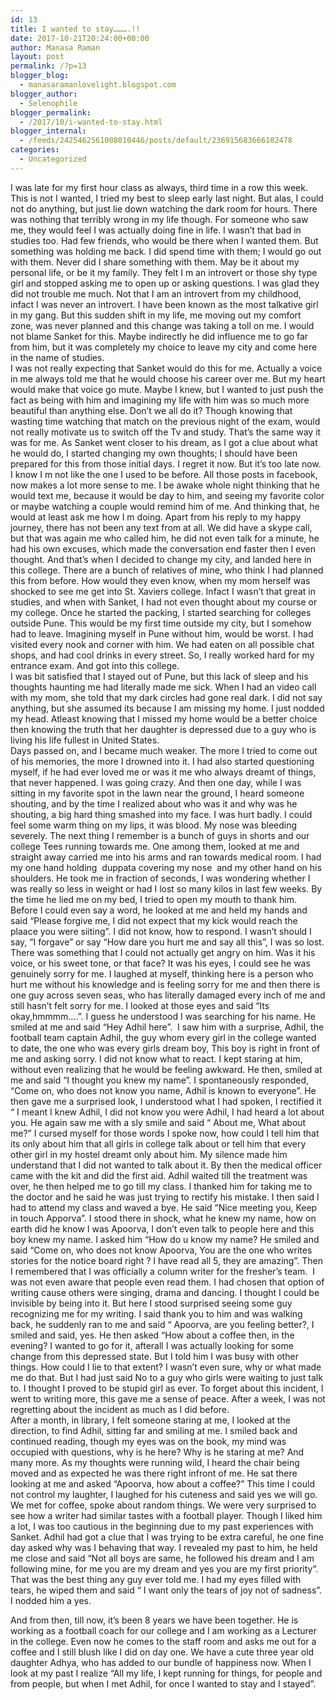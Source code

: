 ```yaml
---
id: 13
title: I wanted to stay……….!!
date: 2017-10-21T20:24:00+00:00
author: Manasa Raman
layout: post
permalink: /?p=13
blogger_blog:
  - manasaramanlovelight.blogspot.com
blogger_author:
  - Selenophile
blogger_permalink:
  - /2017/10/i-wanted-to-stay.html
blogger_internal:
  - /feeds/2425462561008010446/posts/default/236915683666102478
categories:
  - Uncategorized
---
```

<div dir="ltr" style="text-align: left;">
  <div>
    I was late for my first hour class as always, third time in a row this week. This is not I wanted, I tried my best to sleep early last night. But alas, I could not do anything, but just lie down watching the dark room for hours. There was nothing that terribly wrong in my life though. For someone who saw me, they would feel I was actually doing fine in life. I wasn’t that bad in studies too. Had few friends, who would be there when I wanted them. But something was holding me back. I did spend time with them; I would go out with them. Never did I share something with them. May be it about my personal life, or be it my family. They felt I m an introvert or those shy type girl and stopped asking me to open up or asking questions. I was glad they did not trouble me much. Not that I am an introvert from my childhood, infact I was never an introvert. I have been known as the most talkative girl in my gang. But this sudden shift in my life, me moving out my comfort zone, was never planned and this change was taking a toll on me. I would not blame Sanket for this. Maybe indirectly he did influence me to go far from him, but it was completely my choice to leave my city and come here in the name of studies.
  </div>
  
  <div>
    I was not really expecting that Sanket would do this for me. Actually a voice in me always told me that he would choose his career over me. But my heart would make that voice go mute. Maybe I knew, but I wanted to just push the fact as being with him and imagining my life with him was so much more beautiful than anything else. Don’t we all do it? Though knowing that wasting time watching that match on the previous night of the exam, would not really motivate us to switch off the Tv and study. That’s the same way it was for me. As Sanket went closer to his dream, as I got a clue about what he would do, I started changing my own thoughts; I should have been prepared for this from those initial days. I regret it now. But it’s too late now. I know I m not like the one I used to be before. All those posts in facebook, now makes a lot more sense to me. I be awake whole night thinking that he would text me, because it would be day to him, and seeing my favorite color or maybe watching a couple would remind him of me. And thinking that, he would at least ask me how I m doing. Apart from his reply to my happy journey, there has not been any text from at all. We did have a skype call, but that was again me who called him, he did not even talk for a minute, he had his own excuses, which made the conversation end faster then I even thought. And that’s when I decided to change my city, and landed here in this college. There are a bunch of relatives of mine, who think I had planned this from before. How would they even know, when my mom herself was shocked to see me get into St. Xaviers college. Infact I wasn’t that great in studies, and when with Sanket, I had not even thought about my course or my college. Once he started the packing, I started searching for colleges outside Pune. This would be my first time outside my city, but I somehow had to leave. Imagining myself in Pune without him, would be worst. I had visited every nook and corner with him. We had eaten on all possible chat shops, and had cool drinks in every street. So, I really worked hard for my entrance exam. And got into this college.
  </div>
  
  <div>
    I was bit satisfied that I stayed out of Pune, but this lack of sleep and his thoughts haunting me had literally made me sick. When I had an video call with my mom, she told that my dark circles had gone real dark. I did not say anything, but she assumed its because I am missing my home. I just nodded my head. Atleast knowing that I missed my home would be a better choice then knowing the truth that her daughter is depressed due to a guy who is living his life fullest in United States.
  </div>
  
  <div>
    Days passed on, and I became much weaker. The more I tried to come out of his memories, the more I drowned into it. I had also started questioning myself, if he had ever loved me or was it me who always dreamt of things, that never happened. I was going crazy. And then one day, while I was sitting in my favorite spot in the lawn near the ground, I heard someone shouting, and by the time I realized about who was it and why was he shouting, a big hard thing smashed into my face. I was hurt badly. I could feel some warm thing on my lips, it was blood. My nose was bleeding severely. The next thing I remember is a bunch of guys in shorts and our college Tees running towards me. One among them, looked at me and straight away carried me into his arms and ran towards medical room. I had my one hand holding&nbsp; duppata covering my nose &nbsp;and my other hand on his shoulders. He took me in fraction of seconds, I was wondering whether I was really so less in weight or had I lost so many kilos in last few weeks. By the time he lied me on my bed, I tried to open my mouth to thank him. Before I could even say a word, he looked at me and held my hands and said “Please forgive me, I did not expect that my kick would reach the plaace you were siiting”. I did not know, how to respond. I wasn’t should I say, “I forgave” or say “How dare you hurt me and say all this”, I was so lost. There was something that I could not actually get angry on him. Was it his voice, or his sweet tone, or that face? It was his eyes, I could see he was genuinely sorry for me. I laughed at myself, thinking here is a person who hurt me without his knowledge and is feeling sorry for me and then there is one guy across seven seas, who has literally damaged every inch of me and still hasn’t felt sorry for me. I looked at those eyes and said “Its okay,hmmmm….”. I guess he understood I was searching for his name. He smiled at me and said “Hey Adhil here”.&nbsp; I saw him with a surprise, Adhil, the football team captain Adhil, the guy whom every girl in the college wanted to date, the one who was every girls dream boy, This boy is right in front of me and asking sorry. I did not know what to react. I kept staring at him, without even realizing that he would be feeling awkward. He then, smiled at me and said “I thought you knew my name”. I spontaneously responded, “Come on, who does not know you name, Adhil is known to everyone”. He then gave me a surprised look, I understood what I had spoken, I rectified it “ I meant I knew Adhil, I did not know you were Adhil, I had heard a lot about you. He again saw me with a sly smile and said “ About me, What about me?” I cursed myself for those words I spoke now, how could I tell him that its only about him that all girls in college talk about or tell him that every other girl in my hostel dreamt only about him. My silence made him understand that I did not wanted to talk about it. By then the medical officer came with the kit and did the first aid. Adhil waited till the treatment was over, he then helped me to go till my class. I thanked him for taking me to the doctor and he said he was just trying to rectify his mistake. I then said I had to attend my class and waved a bye. He said “Nice meeting you, Keep in touch Apporva”. I stood there in shock, what he knew my name, how on earth did he know I was Apoorva, I don’t even talk to people here and this boy knew my name. I asked him “How do u know my name? He smiled and said “Come on, who does not know Apoorva, You are the one who writes stories for the notice board right ? I have read all 5, they are amazing”. Then I remembered that I was officially a column writer for the fresher’s team. &nbsp;I was not even aware that people even read them. I had chosen that option of writing cause others were singing, drama and dancing. I thought I could be invisible by being into it. But here I stood surprised seeing some guy recognizing me for my writing. I said thank you to him and was walking back, he suddenly ran to me and said “ Apoorva, are you feeling better?, I smiled and said, yes. He then asked “How about a coffee then, in the evening? I wanted to go for it, afterall I was actually looking for some change from this depressed state. But I told him I was busy with other things. How could I lie to that extent? I wasn’t even sure, why or what made me do that. But I had just said No to a guy who girls were waiting to just talk to. I thought I proved to be stupid girl as ever. To forget about this incident, I went to writing more, this gave me a sense of peace. After a week, I was not regretting about the incident as much as I did before.
  </div>
  
  <div>
    After a month, in library, I felt someone staring at me, I looked at the direction, to find Adhil, sitting far and smiling at me. I smiled back and continued reading, though my eyes was on the book, my mind was occupied with questions, why is he here? Why is he staring at me? And many more. As my thoughts were running wild, I heard the chair being moved and as expected he was there right infront of me. He sat there looking at me and asked “Apoorva, how about a coffee?” This time I could not control my laughter, I laughed for his cuteness and said yes we will go. We met for coffee, spoke about random things. We were very surprised to see how a writer had similar tastes with a football player. Though I liked him a lot, I was too cautious in the beginning due to my past experiences with Sanket. Adhil had got a clue that I was trying to be extra careful, he one fine day asked why was I behaving that way. I revealed my past to him, he held me close and said “Not all boys are same, he followed his dream and I am following mine, for me you are my dream and yes you are my first priority”. That was the best thing any guy ever told me. I had my eyes filled with tears, he wiped them and said “ I want only the tears of joy not of sadness”. I nodded him a yes.
  </div>
  
  <p>
  </p>
  
  <div>
    And from then, till now, it’s been 8 years we have been together. He is working as a football coach for our college and I am working as a Lecturer in the college. Even now he comes to the staff room and asks me out for a coffee and I still blush like I did on day one. We have a cute three year old daughter Adhya, who has added to our bundle of happiness now. When I look at my past I realize “All my life, I kept running for things, for people and from people, but when I met Adhil, for once I wanted to stay and I stayed”.
  </div>
</div>